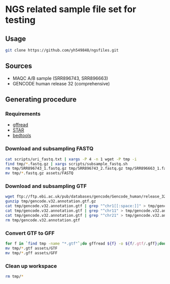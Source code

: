 # NGS related sample file set for testing

## Usage

```bash
git clone https://github.com/yh549848/ngsfiles.git
```


## Sources

- MAQC A/B sample (SRR896743, SRR896663)
- GENCODE human release 32 (comprehensive)


## Generating procedure

### Requirements

- [gffread](https://github.com/gpertea/gffread)
- [STAR](https://github.com/alexdobin/STAR)
- [bedtools](https://bedtools.readthedocs.io/en/latest/)

### Download and subsampling FASTQ 

```bash
cat scripts/uri_fastq.txt | xargs -P 4 -n 1 wget -P tmp -i
find tmp/*.fastq.gz | xargs scripts/subsample_fastq.sh
rm tmp/SRR896743_1.fastq.gz tmp/SRR896743_2.fastq.gz tmp/SRR896663_1.fastq.gz tmp/SRR896663_2.fastq.gz
mv tmp/*.fastq.gz assets/FASTQ
```

### Download and subsampling GTF

```bash
wget ftp://ftp.ebi.ac.uk/pub/databases/gencode/Gencode_human/release_32/gencode.v32.annotation.gtf.gz -P tmp
gunzip tmp/gencode.v32.annotation.gtf.gz
cat tmp/gencode.v32.annotation.gtf | grep "^chr1[[:space:]]" > tmp/gencode.v32.annotation.chr1.gtf
cat tmp/gencode.v32.annotation.gtf | grep "^chr11" > tmp/gencode.v32.annotation.chr11.gtf
cat tmp/gencode.v32.annotation.gtf | grep "^chr21" > tmp/gencode.v32.annotation.chr21.gtf
rm tmp/gencode.v32.annotation.gtf
```

### Convert GTF to GFF

```bash
for f in `find tmp -name "*.gtf"`;do gffread ${f} -o ${f/.gtf/.gff};done
mv tmp/*.gtf assets/GTF
mv tmp/*.gff assets/GFF
```

### Clean up workspace

```bash
rm tmp/*
```
